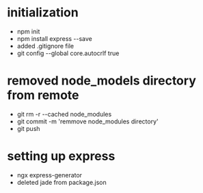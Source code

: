 # initialization
- npm init
- npm install express --save
- added .gitignore file
- git config --global core.autocrlf true

# removed node_models directory from remote
- git rm -r --cached node_modules
- git commit -m 'remmove node_modules directory'
- git push

# setting up express
- ngx express-generator
- deleted jade from package.json
